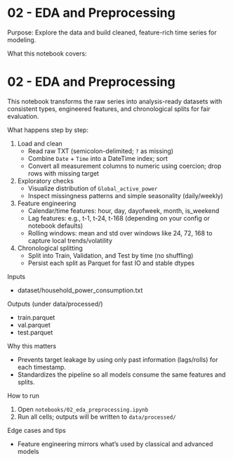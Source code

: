 # 02 - EDA and Preprocessing

Purpose: Explore the data and build cleaned, feature-rich time series for modeling.

What this notebook covers:
# 02 - EDA and Preprocessing

This notebook transforms the raw series into analysis-ready datasets with consistent types, engineered features, and chronological splits for fair evaluation.

What happens step by step:
1) Load and clean
	- Read raw TXT (semicolon-delimited; `?` as missing)
	- Combine `Date` + `Time` into a DateTime index; sort
	- Convert all measurement columns to numeric using coercion; drop rows with missing target
2) Exploratory checks
	- Visualize distribution of `Global_active_power`
	- Inspect missingness patterns and simple seasonality (daily/weekly)
3) Feature engineering
	- Calendar/time features: hour, day, dayofweek, month, is_weekend
	- Lag features: e.g., t-1, t-24, t-168 (depending on your config or notebook defaults)
	- Rolling windows: mean and std over windows like 24, 72, 168 to capture local trends/volatility
4) Chronological splitting
	- Split into Train, Validation, and Test by time (no shuffling)
	- Persist each split as Parquet for fast IO and stable dtypes

Inputs
- dataset/household_power_consumption.txt

Outputs (under data/processed/)
- train.parquet
- val.parquet
- test.parquet

Why this matters
- Prevents target leakage by using only past information (lags/rolls) for each timestamp.
- Standardizes the pipeline so all models consume the same features and splits.

How to run
1) Open `notebooks/02_eda_preprocessing.ipynb`
2) Run all cells; outputs will be written to `data/processed/`

Edge cases and tips
- Feature engineering mirrors what’s used by classical and advanced models
